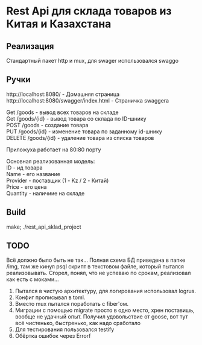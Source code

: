 # Rest Api для склада товаров из Китaя и Казахстана

## Реализация

Стандартный пакет http и mux, для swager использовался swaggo  

## Ручки

http://localhost:8080/ - Домашняя страница  
http://localhost:8080/swagger/index.html - Страничка swaggera  

Get /goods - вывод всех товаров на складе  
Get /goods/{id} - вывод товара со склада по ID-шнику  
POST /goods - создание товара  
PUT /goods/{id} - изменение товара по заданному id-шнику  
DELETE /goods/{id} - удаление товара из списка товаров  

Приложуха работает на 80:80 порту  

Основная реализованная модель:  
ID - ид товара  
Name - его название  
Provider - поставщик (1 - Kz / 2 - Китай)  
Price - его цена  
Quantity - наличиие на складе  

## Build

make; ./rest_api_sklad_project  

## TODO

Всё должно было быть не так... Полная схема БД приведена в папке /img, там же кинул psql скрипт в текстовом файле, который пытался реализовывать. Сгорел, понял, что не успеваю по срокам, реализовал как есть с моками...  

1. Пытался в чистую архитектуру, для логирования использовал logrus.  
2. Конфиг прописывал в toml.  
3. Вместо mux пытался поработать с fiber'ом.  
4. Миграции с помощью migrate просто в одно место, хрен поставишь, вообще не удачный опыт. Получил удовольствие от goose, вот тут всё чистенько, быстренько, как надо сработало  
5. Для тестирования пользовался testify  
6. Обёртка ошибок через Errorf  
